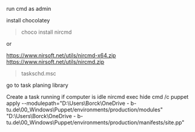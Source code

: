 run cmd as admin

install chocolatey
> choco install nircmd

or

https://www.nirsoft.net/utils/nircmd-x64.zip
https://www.nirsoft.net/utils/nircmd.zip


> taskschd.msc


go to task planing library

Create a task running if computer is idle
nircmd exec hide cmd /c puppet apply --modulepath="D:\Users\Borck\OneDrive - b-tu.de\00_Windows\Puppet/environments/production/modules" "D:\Users\Borck\OneDrive - b-tu.de\00_Windows\Puppet/environments/production/manifests/site.pp"